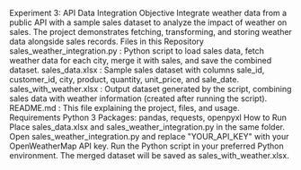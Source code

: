 Experiment 3: API Data Integration
Objective
Integrate weather data from a public API with a sample sales dataset to analyze the impact of weather on sales. The project demonstrates fetching, transforming, and storing weather data alongside sales records.
Files in this Repository
sales_weather_integration.py : Python script to load sales data, fetch weather data for each city, merge it with sales, and save the combined dataset.
sales_data.xlsx : Sample sales dataset with columns sale_id, customer_id, city, product, quantity, unit_price, and sale_date.
sales_with_weather.xlsx : Output dataset generated by the script, combining sales data with weather information (created after running the script).
README.md : This file explaining the project, files, and usage.
Requirements
Python 3
Packages: pandas, requests, openpyxl
How to Run
Place sales_data.xlsx and sales_weather_integration.py in the same folder.
Open sales_weather_integration.py and replace "YOUR_API_KEY" with your OpenWeatherMap API key.
Run the Python script in your preferred Python environment.
The merged dataset will be saved as sales_with_weather.xlsx.

